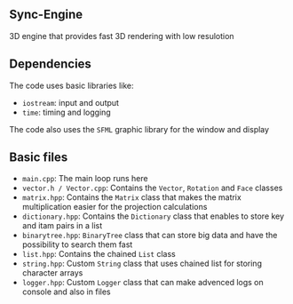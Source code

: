 ## Sync-Engine
3D engine that provides fast 3D rendering with low resulotion

## Dependencies
The code uses basic libraries like:
 - `iostream`: input and output
 - `time`: timing and logging

The code also uses the `SFML` graphic library for the window and display


## Basic files
 - `main.cpp`: The main loop runs here
 - `vector.h / Vector.cpp`: Contains the `Vector`, `Rotation` and `Face` classes
 - `matrix.hpp`: Contains the `Matrix` class that makes the matrix multiplication easier for the projection calculations
 - `dictionary.hpp`: Contains the `Dictionary` class that enables to store key and itam pairs in a list
 - `binarytree.hpp`: `BinaryTree` class that can store big data and have the possibility to search them fast
 - `list.hpp`: Contains the chained `List` class
 - `string.hpp`: Custom `String` class that uses chained list for storing character arrays
 - `logger.hpp`: Custom `Logger` class that can make advenced logs on console and also in files

